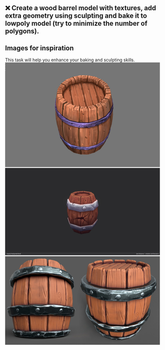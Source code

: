## ❌ Create a wood barrel model with textures, add extra geometry using sculpting and bake it to lowpoly model (try to minimize the number of polygons).
## Images for inspiration 
This task will help you enhance your baking and sculpting skills. 
![barrel_1](/curriculum/reproduce/barrels/barrel_1.jpg)
![barrel_2](/curriculum/reproduce/barrels/barrel_2.jpg)
![barrel_3](/curriculum/reproduce/barrels/barrel_3.jpg)

